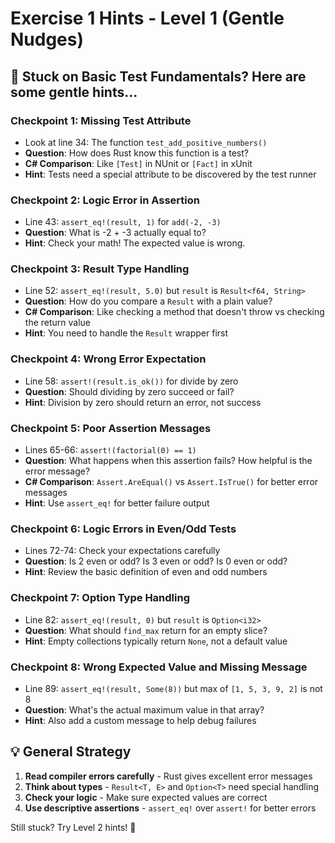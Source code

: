 # Exercise 1 Hints - Level 1 (Gentle Nudges)

## 🤔 Stuck on Basic Test Fundamentals? Here are some gentle hints...

### Checkpoint 1: Missing Test Attribute
- Look at line 34: The function `test_add_positive_numbers()` 
- **Question**: How does Rust know this function is a test?
- **C# Comparison**: Like `[Test]` in NUnit or `[Fact]` in xUnit
- **Hint**: Tests need a special attribute to be discovered by the test runner

### Checkpoint 2: Logic Error in Assertion
- Line 43: `assert_eq!(result, 1)` for `add(-2, -3)`
- **Question**: What is -2 + -3 actually equal to?
- **Hint**: Check your math! The expected value is wrong.

### Checkpoint 3: Result Type Handling
- Line 52: `assert_eq!(result, 5.0)` but `result` is `Result<f64, String>`
- **Question**: How do you compare a `Result` with a plain value?
- **C# Comparison**: Like checking a method that doesn't throw vs checking the return value
- **Hint**: You need to handle the `Result` wrapper first

### Checkpoint 4: Wrong Error Expectation
- Line 58: `assert!(result.is_ok())` for divide by zero
- **Question**: Should dividing by zero succeed or fail?
- **Hint**: Division by zero should return an error, not success

### Checkpoint 5: Poor Assertion Messages
- Lines 65-66: `assert!(factorial(0) == 1)`
- **Question**: What happens when this assertion fails? How helpful is the error message?
- **C# Comparison**: `Assert.AreEqual()` vs `Assert.IsTrue()` for better error messages
- **Hint**: Use `assert_eq!` for better failure output

### Checkpoint 6: Logic Errors in Even/Odd Tests
- Lines 72-74: Check your expectations carefully
- **Question**: Is 2 even or odd? Is 3 even or odd? Is 0 even or odd?
- **Hint**: Review the basic definition of even and odd numbers

### Checkpoint 7: Option Type Handling
- Line 82: `assert_eq!(result, 0)` but `result` is `Option<i32>`
- **Question**: What should `find_max` return for an empty slice?
- **Hint**: Empty collections typically return `None`, not a default value

### Checkpoint 8: Wrong Expected Value and Missing Message
- Line 89: `assert_eq!(result, Some(8))` but max of `[1, 5, 3, 9, 2]` is not 8
- **Question**: What's the actual maximum value in that array?
- **Hint**: Also add a custom message to help debug failures

## 💡 General Strategy
1. **Read compiler errors carefully** - Rust gives excellent error messages
2. **Think about types** - `Result<T, E>` and `Option<T>` need special handling
3. **Check your logic** - Make sure expected values are correct
4. **Use descriptive assertions** - `assert_eq!` over `assert!` for better errors

Still stuck? Try Level 2 hints! 🚀